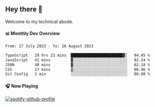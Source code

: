 ## Hey there 👋

Welcome to my technical abode.

#### 📊 Monthly Dev Overview
<!--START_SECTION:waka-->

```txt
From: 17 July 2023 - To: 16 August 2023

TypeScript   29 hrs 23 mins  ███████████████████████▓░   94.45 %
JavaScript   41 mins         ▓░░░░░░░░░░░░░░░░░░░░░░░░   02.24 %
JSON         40 mins         ▓░░░░░░░░░░░░░░░░░░░░░░░░   02.18 %
CSS          17 mins         ▒░░░░░░░░░░░░░░░░░░░░░░░░   00.96 %
Git Config   1 min           ░░░░░░░░░░░░░░░░░░░░░░░░░   00.08 %
```

<!--END_SECTION:waka-->

#### 🎧 Now Playing

[![spotify-github-profile](https://spotify-github-profile.vercel.app/api/view?uid=james2mid&cover_image=true&theme=natemoo-re)](https://open.spotify.com/user/james2mid?si=2b3baf2b09cb499e)
